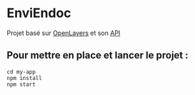 # EnviEndoc

Projet basé sur [OpenLayers](https://openlayers.org/)  et son [API](https://openlayers.org/en/latest/apidoc/) 

## Pour mettre en place et lancer le projet :

    cd my-app
    npm install
    npm start